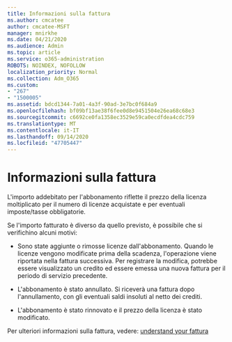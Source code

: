 ```yaml
---
title: Informazioni sulla fattura
ms.author: cmcatee
author: cmcatee-MSFT
manager: mnirkhe
ms.date: 04/21/2020
ms.audience: Admin
ms.topic: article
ms.service: o365-administration
ROBOTS: NOINDEX, NOFOLLOW
localization_priority: Normal
ms.collection: Adm_O365
ms.custom:
- "267"
- "1500005"
ms.assetid: bdcd1344-7a01-4a3f-90ad-3e7bc0f684a9
ms.openlocfilehash: bf09bf13ae38f6fee0d8e9451504e26ea68c68e3
ms.sourcegitcommit: c6692ce0fa1358ec3529e59ca0ecdfdea4cdc759
ms.translationtype: MT
ms.contentlocale: it-IT
ms.lasthandoff: 09/14/2020
ms.locfileid: "47705447"
---
```

# <a name="help-understanding-your-bill"></a>Informazioni sulla fattura

L'importo addebitato per l'abbonamento riflette il prezzo della licenza moltiplicato per il numero di licenze acquistate e per eventuali imposte/tasse obbligatorie.
  
Se l'importo fatturato è diverso da quello previsto, è possibile che si verifichino alcuni motivi:
  
- Sono state aggiunte o rimosse licenze dall'abbonamento. Quando le licenze vengono modificate prima della scadenza, l'operazione viene riportata nella fattura successiva. Per registrare la modifica, potrebbe essere visualizzato un credito ed essere emessa una nuova fattura per il periodo di servizio precedente.

- L'abbonamento è stato annullato. Si riceverà una fattura dopo l'annullamento, con gli eventuali saldi insoluti al netto dei crediti.

- L'abbonamento è stato rinnovato e il prezzo della licenza è stato modificato.

Per ulteriori informazioni sulla fattura, vedere: [understand your fattura](https://docs.microsoft.com/microsoft-365/commerce/billing-and-payments/understand-your-invoice2)